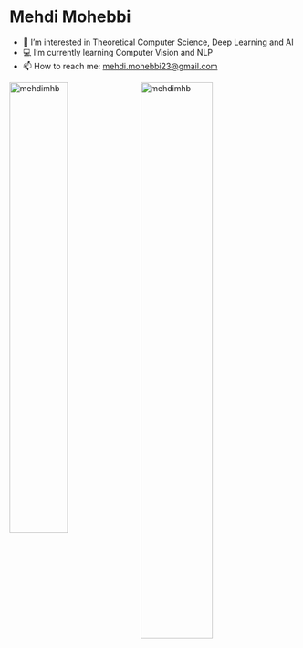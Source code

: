 # Mehdi Mohebbi
- 🚀 I’m interested in Theoretical Computer Science, Deep Learning and AI
- 💻 I’m currently learning Computer Vision and NLP
- 📫 How to reach me: mehdi.mohebbi23@gmail.com

<div>
  <img width="45%" align="left" src="https://github-readme-stats.vercel.app/api/top-langs?username=mehdimhb&show_icons=true&locale=en&layout=compact" alt="mehdimhb" />
  <img width="50%"  src="https://github-readme-streak-stats-sigma-five.herokuapp.com/?user=mehdimhb&" alt="mehdimhb" />
</div>
